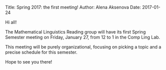 Title: Spring 2017: the first meeting!
Author: Alena Aksenova
Date: 2017-01-24

Hi all!

The Mathematical Linguistics Reading group will have its first Spring Semester meeting on Friday, January 27, from 12 to 1 in the Comp Ling Lab.

This meeting will be purely organizational, focusing on picking a topic and a precise schedule for this semester.

Hope to see you there!